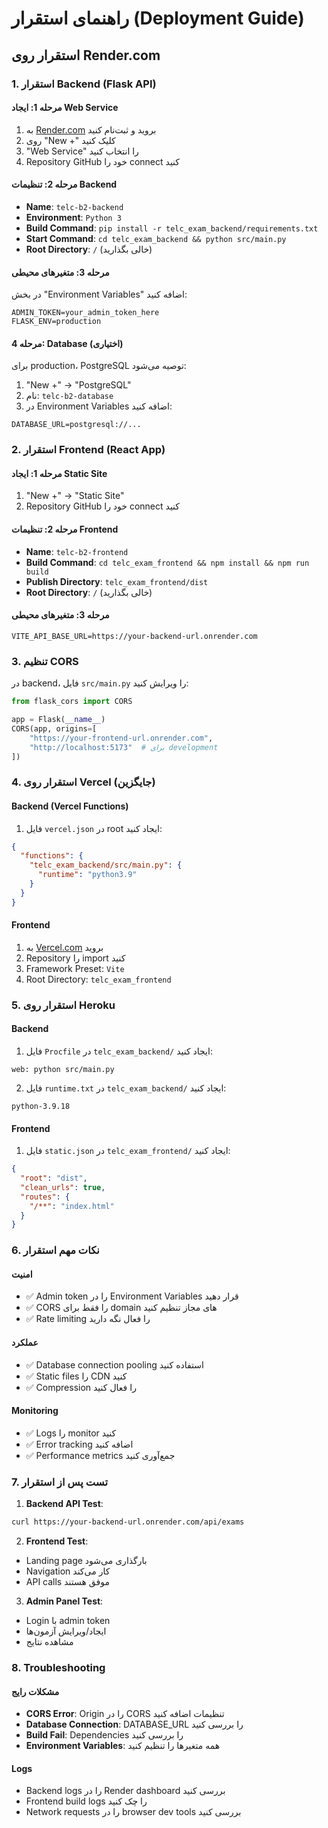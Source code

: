 # راهنمای استقرار (Deployment Guide)

## استقرار روی Render.com

### 1. استقرار Backend (Flask API)

#### مرحله 1: ایجاد Web Service
1. به [Render.com](https://render.com) بروید و ثبت‌نام کنید
2. روی "New +" کلیک کنید
3. "Web Service" را انتخاب کنید
4. Repository GitHub خود را connect کنید

#### مرحله 2: تنظیمات Backend
- **Name**: `telc-b2-backend`
- **Environment**: `Python 3`
- **Build Command**: `pip install -r telc_exam_backend/requirements.txt`
- **Start Command**: `cd telc_exam_backend && python src/main.py`
- **Root Directory**: `/` (خالی بگذارید)

#### مرحله 3: متغیرهای محیطی
در بخش "Environment Variables" اضافه کنید:
```
ADMIN_TOKEN=your_admin_token_here
FLASK_ENV=production
```

#### مرحله 4: Database (اختیاری)
برای production، PostgreSQL توصیه می‌شود:
1. "New +" → "PostgreSQL"
2. نام: `telc-b2-database`
3. در Environment Variables اضافه کنید:
```
DATABASE_URL=postgresql://...
```

### 2. استقرار Frontend (React App)

#### مرحله 1: ایجاد Static Site
1. "New +" → "Static Site"
2. Repository GitHub خود را connect کنید

#### مرحله 2: تنظیمات Frontend
- **Name**: `telc-b2-frontend`
- **Build Command**: `cd telc_exam_frontend && npm install && npm run build`
- **Publish Directory**: `telc_exam_frontend/dist`
- **Root Directory**: `/` (خالی بگذارید)

#### مرحله 3: متغیرهای محیطی
```
VITE_API_BASE_URL=https://your-backend-url.onrender.com
```

### 3. تنظیم CORS

در backend، فایل `src/main.py` را ویرایش کنید:

```python
from flask_cors import CORS

app = Flask(__name__)
CORS(app, origins=[
    "https://your-frontend-url.onrender.com",
    "http://localhost:5173"  # برای development
])
```

### 4. استقرار روی Vercel (جایگزین)

#### Backend (Vercel Functions)
1. فایل `vercel.json` در root ایجاد کنید:
```json
{
  "functions": {
    "telc_exam_backend/src/main.py": {
      "runtime": "python3.9"
    }
  }
}
```

#### Frontend
1. به [Vercel.com](https://vercel.com) بروید
2. Repository را import کنید
3. Framework Preset: `Vite`
4. Root Directory: `telc_exam_frontend`

### 5. استقرار روی Heroku

#### Backend
1. فایل `Procfile` در `telc_exam_backend/` ایجاد کنید:
```
web: python src/main.py
```

2. فایل `runtime.txt` در `telc_exam_backend/` ایجاد کنید:
```
python-3.9.18
```

#### Frontend
1. فایل `static.json` در `telc_exam_frontend/` ایجاد کنید:
```json
{
  "root": "dist",
  "clean_urls": true,
  "routes": {
    "/**": "index.html"
  }
}
```

### 6. نکات مهم استقرار

#### امنیت
- ✅ Admin token را در Environment Variables قرار دهید
- ✅ CORS را فقط برای domain های مجاز تنظیم کنید
- ✅ Rate limiting را فعال نگه دارید

#### عملکرد
- ✅ Database connection pooling استفاده کنید
- ✅ Static files را CDN کنید
- ✅ Compression را فعال کنید

#### Monitoring
- ✅ Logs را monitor کنید
- ✅ Error tracking اضافه کنید
- ✅ Performance metrics جمع‌آوری کنید

### 7. تست پس از استقرار

1. **Backend API Test**:
```bash
curl https://your-backend-url.onrender.com/api/exams
```

2. **Frontend Test**:
- Landing page بارگذاری می‌شود
- Navigation کار می‌کند
- API calls موفق هستند

3. **Admin Panel Test**:
- Login با admin token
- ایجاد/ویرایش آزمون‌ها
- مشاهده نتایج

### 8. Troubleshooting

#### مشکلات رایج
- **CORS Error**: Origin را در CORS تنظیمات اضافه کنید
- **Database Connection**: DATABASE_URL را بررسی کنید
- **Build Fail**: Dependencies را بررسی کنید
- **Environment Variables**: همه متغیرها را تنظیم کنید

#### Logs
- Backend logs را در Render dashboard بررسی کنید
- Frontend build logs را چک کنید
- Network requests را در browser dev tools بررسی کنید
